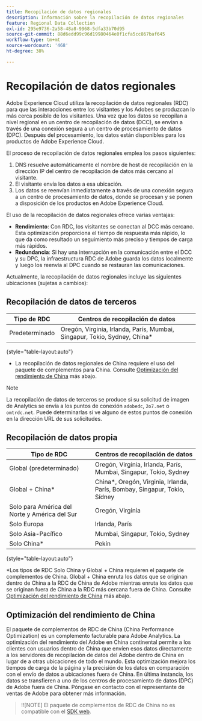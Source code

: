 ```yaml
---
title: Recopilación de datos regionales
description: Información sobre la recopilación de datos regionales
feature: Regional Data Collection
exl-id: 295e9736-2a58-48a8-9968-5dfa33b70d95
source-git-commit: 88d6edd99c96d19980464e0f1cfa5cc867baf645
workflow-type: tm+mt
source-wordcount: '468'
ht-degree: 38%

---
```


# Recopilación de datos regionales

Adobe Experience Cloud utiliza la recopilación de datos regionales (RDC) para que las interacciones entre los visitantes y los Adobes se produzcan lo más cerca posible de los visitantes. Una vez que los datos se recopilan a nivel regional en un centro de recopilación de datos (DCC), se envían a través de una conexión segura a un centro de procesamiento de datos (DPC). Después del procesamiento, los datos están disponibles para los productos de Adobe Experience Cloud.

El proceso de recopilación de datos regionales emplea los pasos siguientes:

1. DNS resuelve automáticamente el nombre de host de recopilación en la dirección IP del centro de recopilación de datos más cercano al visitante.
1. El visitante envía los datos a esa ubicación.
1. Los datos se reenvían inmediatamente a través de una conexión segura a un centro de procesamiento de datos, donde se procesan y se ponen a disposición de los productos en Adobe Experience Cloud.

El uso de la recopilación de datos regionales ofrece varias ventajas:

* **Rendimiento**: Con RDC, los visitantes se conectan al DCC más cercano. Esta optimización proporciona el tiempo de respuesta más rápido, lo que da como resultado un seguimiento más preciso y tiempos de carga más rápidos.
* **Redundancia**: Si hay una interrupción en la comunicación entre el DCC y su DPC, la infraestructura RDC de Adobe guarda los datos localmente y luego los reenvía al DPC cuando se restauran las comunicaciones.

Actualmente, la recopilación de datos regionales incluye las siguientes ubicaciones (sujetas a cambios):

## Recopilación de datos de terceros

| Tipo de RDC | Centros de recopilación de datos |
| --- | --- |
| Predeterminado | Oregón, Virginia, Irlanda, París, Mumbai, Singapur, Tokio, Sydney, China* |

{style=&quot;table-layout:auto&quot;}

* La recopilación de datos regionales de China requiere el uso del paquete de complementos para China. Consulte [Optimización del rendimiento de China](#china-performance-optimization) más abajo.

>[!NOTE]
>
>La recopilación de datos de terceros se produce si su solicitud de imagen de Analytics se envía a los puntos de conexión `adobedc`, `2o7.net` o `omtrdc.net`. Puede determinarlas si ve alguno de estos puntos de conexión en la dirección URL de sus solicitudes.

## Recopilación de datos propia

| Tipo de RDC | Centros de recopilación de datos |
| --- | --- |
| Global (predeterminado) | Oregón, Virginia, Irlanda, París, Mumbai, Singapur, Tokio, Sydney |
| Global + China* | China*, Oregón, Virginia, Irlanda, París, Bombay, Singapur, Tokio, Sídney |
| Solo para América del Norte y América del Sur | Oregón, Virginia |
| Solo Europa | Irlanda, París |
| Solo Asia-Pacífico | Mumbai, Singapur, Tokio, Sydney |
| Solo China* | Pekín |

{style=&quot;table-layout:auto&quot;}

*Los tipos de RDC Solo China y Global + China requieren el paquete de complementos de China. Global + China enruta los datos que se originan dentro de China a la RDC de China de Adobe mientras enruta los datos que se originan fuera de China a la RDC más cercana fuera de China. Consulte [Optimización del rendimiento de China](#china-performance-optimization) más abajo.

## Optimización del rendimiento de China

El paquete de complementos de RDC de China (China Performance Optimization) es un complemento facturable para Adobe Analytics. La optimización del rendimiento del Adobe en China continental permite a los clientes con usuarios dentro de China que envíen esos datos directamente a los servidores de recopilación de datos del Adobe dentro de China en lugar de a otras ubicaciones de todo el mundo. Esta optimización mejora los tiempos de carga de la página y la precisión de los datos en comparación con el envío de datos a ubicaciones fuera de China. En última instancia, los datos se transfieren a uno de los centros de procesamiento de datos (DPC) de Adobe fuera de China. Póngase en contacto con el representante de ventas de Adobe para obtener más información.

>!![NOTE]
El paquete de complementos de RDC de China no es compatible con el [SDK web](/help/implement/aep-edge/overview.md).

